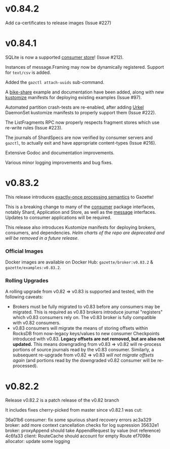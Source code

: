 
v0.84.2
=======

Add ca-certificates to release images (Issue #227)

v0.84.1
=======

SQLite is now a supported [consumer store](https://godoc.org/go.gazette.dev/core/consumer/store-sqlite)! (Issue #212).

Instances of message.Framing may now be dynamically registered. Support for `text/csv` is added.

Added the `gazctl attach-uuids` sub-command.

A [bike-share](docs/examples_bike_share.md) example and documentation have been added,
along with new [kustomize](kustomize/test/) manifests for deploying existing examples (Issue #97).

Automated partition crash-tests are re-enabled, after adding
[Urkel](https://github.com/jgraettinger/urkel)
DaemonSet kustomize manifests to properly support them (Issue #222).

The ListFragments RPC now properly respects fragment stores which use re-write rules (Issue #223).

The journals of ShardSpecs are now verified by consumer servers and `gazctl`, to actually
exit and have appropriate content-types (Issue #216).

Extensive Godoc and documentation improvements.

Various minor logging improvements and bug fixes.

v0.83.2
=======

This release introduces [exactly-once processing semantics](https://github.com/gazette/core/blob/master/docs/exactly_once_semantics.md) to Gazette!

This is a breaking change to many of the [consumer](https://github.com/gazette/core/blob/master/consumer/interfaces.go) package interfaces, notably Shard, Application and Store, as well as the [message](https://github.com/gazette/core/blob/master/message/interfaces.go) interfaces. Updates to consumer applications will be required.

This release also introduces Kustomize manifests for deploying brokers, consumers, and dependencies. *Helm charts of the repo are deprecated and will be removed in a future release*.

### Official Images ###

Docker images are available on Docker Hub: `gazette/broker:v0.83.2` & `gazette/examples:v0.83.2`.

### Rolling Upgrades ###

A rolling upgrade from v0.82 => v0.83 is supported and tested, with the following caveats:
* Brokers must be fully migrated to v0.83 before any consumers may be migrated. This is required as v0.83 brokers introduce journal "registers" which v0.83 consumers rely on. The v0.83 broker is fully compatible with v0.82 consumers.
* v0.83 consumers will migrate the means of storing offsets within RocksDB from now-legacy keys/values to new consumer Checkpoints introduced with v0.83. **Legacy offsets are not removed, but are also not updated.** This means downgrading from v0.83 => v0.82 will re-process portions of source journals read by the v0.83 consumer. Similarly, a subsequent re-upgrade from v0.82 => v0.83 *will not migrate offsets again* (and portions read by the downgraded v0.82 consumer will be re-processed).

v0.82.2
=======

Release v0.82.2 is a patch release of the v0.82 branch

It includes fixes cherry-picked from master since v0.82.1 was cut:

36a01b6 consumer: fix some spurious shard recovery errors
ac3a329 broker: add more context cancellation checks for log supression
35632e1 broker: proxyAppend should take AppendRequest by value (not reference)
4c6fa33 client: RouteCache should account for empty Route
ef7098e allocator: update some logging
